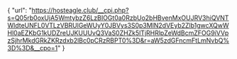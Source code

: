 {
  "url": "https://hosteagle.club/__cpi.php?s=Q05rb0oxUjA5WmtybzZ6LzBIOGt0a0RzbUo2bHBvenMxOUJRV3hiQVNTWldteUNFL0VTLzVBRUlGeWUyY0JBVys3S0p3MlN2dVEyb2Zlb1gwcXQwWHl0aEZKbG1kUDZreUJKUUUvQ3VaS0ZHZk5lTjRHRlpZeWdBcmZFOG9iVVpzSjhrMkdGRkZKRzdxb2lBc0pCRzRBPT0%3D&r=aW5zdGFncmFtLmNvbQ%3D%3D&__cpo=1"
}

